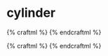 # cylinder

{% craftml %}
<craft>
    <cylinder></cylinder>
</craft>
{% endcraftml %}


{% craftml %}
<craft>
    <row>
        <cylinder radius="5" height="20"></cylinder>
        <cylinder radius="10" height="10"></cylinder>
        <cylinder radius="15" height="5"></cylinder>
    </row>
</craft>
{% endcraftml %}
